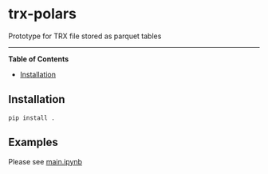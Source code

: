 # trx-polars

Prototype for TRX file stored as parquet tables

-----

**Table of Contents**

- [Installation](#installation)

## Installation

```console
pip install .
```

## Examples

Please see [main.ipynb](notebooks/main.ipynb)
